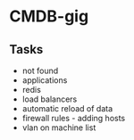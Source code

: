 # CMDB-gig

## Tasks

* not found
* applications
* redis
* load balancers
* automatic reload of data
* firewall rules - adding hosts
* vlan on machine list

